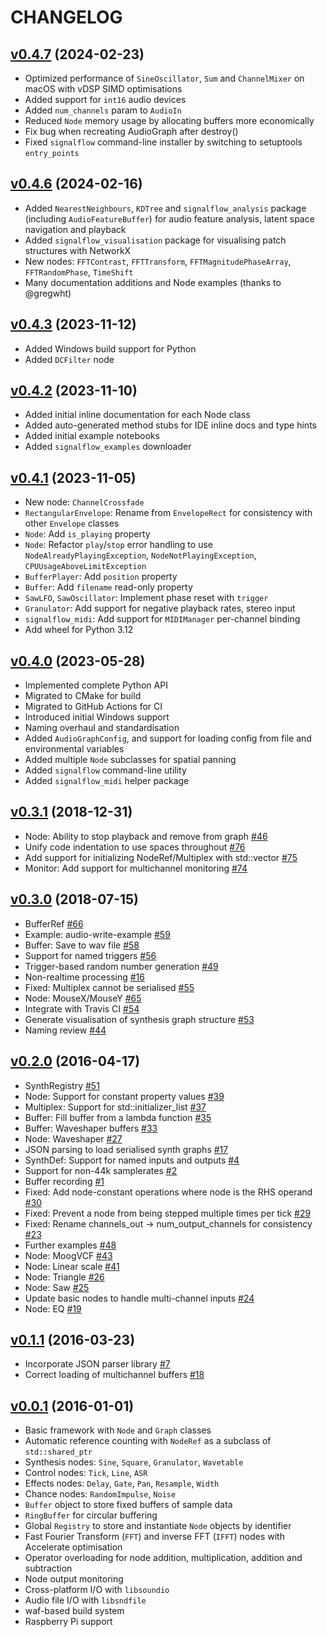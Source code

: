 # CHANGELOG

## [v0.4.7](https://github.com/ideoforms/signalflow/tree/v0.4.7) (2024-02-23)

 - Optimized performance of `SineOscillator`, `Sum` and `ChannelMixer` on macOS with vDSP SIMD optimisations
 - Added support for `int16` audio devices
 - Added `num_channels` param to `AudioIn`
 - Reduced `Node` memory usage by allocating buffers more economically
 - Fix bug when recreating AudioGraph after destroy()
 - Fixed `signalflow` command-line installer by switching to setuptools `entry_points`

## [v0.4.6](https://github.com/ideoforms/signalflow/tree/v0.4.6) (2024-02-16)

- Added `NearestNeighbours`, `KDTree` and `signalflow_analysis` package (including `AudioFeatureBuffer`) for audio feature analysis, latent space navigation and playback
- Added `signalflow_visualisation` package for visualising patch structures with NetworkX
- New nodes: `FFTContrast`, `FFTTransform`, `FFTMagnitudePhaseArray`, `FFTRandomPhase`, `TimeShift`
- Many documentation additions and Node examples (thanks to @gregwht)

## [v0.4.3](https://github.com/ideoforms/signalflow/tree/v0.4.3) (2023-11-12)

- Added Windows build support for Python
- Added `DCFilter` node

## [v0.4.2](https://github.com/ideoforms/signalflow/tree/v0.4.2) (2023-11-10)

- Added initial inline documentation for each Node class
- Added auto-generated method stubs for IDE inline docs and type hints
- Added initial example notebooks
- Added `signalflow_examples` downloader

## [v0.4.1](https://github.com/ideoforms/signalflow/tree/v0.4.0) (2023-11-05)

- New node: `ChannelCrossfade`
- `RectangularEnvelope`: Rename from `EnvelopeRect` for consistency with other `Envelope` classes
- `Node`: Add `is_playing` property
- `Node`: Refactor `play`/`stop` error handling to use `NodeAlreadyPlayingException`, `NodeNotPlayingException`, `CPUUsageAboveLimitException`
- `BufferPlayer`: Add `position` property
- `Buffer`: Add `filename` read-only property
- `SawLFO`, `SawOscillator`: Implement phase reset with `trigger`
- `Granulator`: Add support for negative playback rates, stereo input
- `signalflow_midi`: Add support for `MIDIManager` per-channel binding
- Add wheel for Python 3.12

## [v0.4.0](https://github.com/ideoforms/signalflow/tree/v0.4.0) (2023-05-28)

- Implemented complete Python API
- Migrated to CMake for build
- Migrated to GitHub Actions for CI
- Introduced initial Windows support
- Naming overhaul and standardisation
- Added `AudioGraphConfig`, and support for loading config from file and environmental variables
- Added multiple `Node` subclasses for spatial panning
- Added `signalflow` command-line utility
- Added `signalflow_midi` helper package

## [v0.3.1](https://github.com/ideoforms/signalflow/tree/v0.3.1) (2018-12-31)

- Node: Ability to stop playback and remove from graph [\#46](https://github.com/ideoforms/signalflow/issues/46)
- Unify code indentation to use spaces throughout [\#76](https://github.com/ideoforms/signalflow/issues/76)
- Add support for initializing NodeRef/Multiplex with std::vector [\#75](https://github.com/ideoforms/signalflow/issues/75)
- Monitor: Add support for multichannel monitoring [\#74](https://github.com/ideoforms/signalflow/issues/74)

## [v0.3.0](https://github.com/ideoforms/signalflow/tree/v0.3.0) (2018-07-15)

- BufferRef [\#66](https://github.com/ideoforms/signalflow/issues/66)
- Example: audio-write-example [\#59](https://github.com/ideoforms/signalflow/issues/59)
- Buffer: Save to wav file [\#58](https://github.com/ideoforms/signalflow/issues/58)
- Support for named triggers [\#56](https://github.com/ideoforms/signalflow/issues/56)
- Trigger-based random number generation [\#49](https://github.com/ideoforms/signalflow/issues/49)
- Non-realtime processing [\#16](https://github.com/ideoforms/signalflow/issues/16)
- Fixed: Multiplex cannot be serialised [\#55](https://github.com/ideoforms/signalflow/issues/55)
- Node: MouseX/MouseY [\#65](https://github.com/ideoforms/signalflow/issues/65)
- Integrate with Travis CI [\#54](https://github.com/ideoforms/signalflow/issues/54)
- Generate visualisation of synthesis graph structure [\#53](https://github.com/ideoforms/signalflow/issues/53)
- Naming review [\#44](https://github.com/ideoforms/signalflow/issues/44)

## [v0.2.0](https://github.com/ideoforms/signalflow/tree/v0.2.0) (2016-04-17)

- SynthRegistry [\#51](https://github.com/ideoforms/signalflow/issues/51)
- Node: Support for constant property values [\#39](https://github.com/ideoforms/signalflow/issues/39)
- Multiplex: Support for std::initializer\_list  [\#37](https://github.com/ideoforms/signalflow/issues/37)
- Buffer: Fill buffer from a lambda function [\#35](https://github.com/ideoforms/signalflow/issues/35)
- Buffer: Waveshaper buffers [\#33](https://github.com/ideoforms/signalflow/issues/33)
- Node: Waveshaper [\#27](https://github.com/ideoforms/signalflow/issues/27)
- JSON parsing to load serialised synth graphs [\#17](https://github.com/ideoforms/signalflow/issues/17)
- SynthDef: Support for named inputs and outputs [\#4](https://github.com/ideoforms/signalflow/issues/4)
- Support for non-44k samplerates [\#2](https://github.com/ideoforms/signalflow/issues/2)
- Buffer recording [\#1](https://github.com/ideoforms/signalflow/issues/1)
- Fixed: Add node-constant operations where node is the RHS operand [\#30](https://github.com/ideoforms/signalflow/issues/30)
- Fixed: Prevent a node from being stepped multiple times per tick [\#29](https://github.com/ideoforms/signalflow/issues/29)
- Fixed: Rename channels\_out → num\_output\_channels for consistency [\#23](https://github.com/ideoforms/signalflow/issues/23)
- Further examples [\#48](https://github.com/ideoforms/signalflow/issues/48)
- Node: MoogVCF [\#43](https://github.com/ideoforms/signalflow/issues/43)
- Node: Linear scale [\#41](https://github.com/ideoforms/signalflow/issues/41)
- Node: Triangle [\#26](https://github.com/ideoforms/signalflow/issues/26)
- Node: Saw [\#25](https://github.com/ideoforms/signalflow/issues/25)
- Update basic nodes to handle multi-channel inputs [\#24](https://github.com/ideoforms/signalflow/issues/24)
- Node: EQ [\#19](https://github.com/ideoforms/signalflow/issues/19)

## [v0.1.1](https://github.com/ideoforms/signalflow/tree/v0.1.1) (2016-03-23)

- Incorporate JSON parser library [\#7](https://github.com/ideoforms/signalflow/issues/7)
- Correct loading of multichannel buffers [\#18](https://github.com/ideoforms/signalflow/issues/18)

## [v0.0.1](https://github.com/ideoforms/signalflow/tree/v0.0.1) (2016-01-01)

- Basic framework with `Node` and `Graph` classes
- Automatic reference counting with `NodeRef` as a subclass of `std::shared_ptr`
- Synthesis nodes: `Sine`, `Square`, `Granulator`, `Wavetable`
- Control nodes: `Tick`, `Line`, `ASR`
- Effects nodes: `Delay`, `Gate`, `Pan`, `Resample`, `Width`
- Chance nodes: `RandomImpulse`, `Noise`
- `Buffer` object to store fixed buffers of sample data
- `RingBuffer` for circular buffering
- Global `Registry` to store and instantiate `Node` objects by identifier
- Fast Fourier Transform (`FFT`) and inverse FFT (`IFFT`) nodes with Accelerate optimisation
- Operator overloading for node addition, multiplication, addition and subtraction
- Node output monitoring
- Cross-platform I/O with `libsoundio` 
- Audio file I/O with `libsndfile`
- waf-based build system
- Raspberry Pi support
